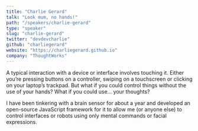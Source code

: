 ```yaml
---
title: "Charlie Gerard"
talk: "Look mum, no hands!"
path: "/speakers/charlie-gerard"
type: "speaker"
slug: "charlie-gerard"
twitter: "devdevcharlie"
github: "charliegerard"
website: "https://charliegerard.github.io"
company: "ThoughtWorks"
---
```


<p>A typical interaction with a device or interface involves touching it. Either you’re pressing buttons on a controller, swiping on a touchscreen or clicking on your laptop’s trackpad. But what if you could control things without the use of your hands? What if you could use… your thoughts?</p><p>I have been tinkering with a brain sensor for about a year and developed an open-source JavaScript framework for it to allow me (or anyone else) to control interfaces or robots using only mental commands or facial expressions.</p>